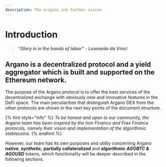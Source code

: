 ```yaml
---
description: The origins and further vision
---
```


# Introduction

> #### _**“Glory is in the hands of labor” - Leonardo da Vinci**_

## Argano is a decentralized protocol and a yield aggregator which is built and supported on the Ethereum network.

The purpose of the Argano protocol is to offer the best services of the decentralized exchange with obviously new and innovative features in the DeFi space. The main peculiarities that distinguish Argano DEX from the other protocols are shown in the next key points of the document structure.

{% hint style="info" %}
_To be honest and open to our community, the Argano team has been inspired by the Iron Finance and Frax Finance protocols, namely their vision and implementation of the algorithmic stablecoins._
{% endhint %}

However, our team has its own purposes and utility concerning Argano **native**, **synthetic**, **partially collateralized** and **algorithmic** _**AGOBTC & AGOUSD**_ tokens, which functionality will be deeper described in the following sections.

